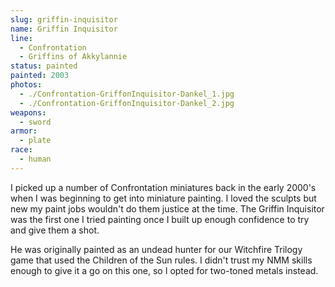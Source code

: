 ```yaml
---
slug: griffin-inquisitor
name: Griffin Inquisitor
line:
  - Confrontation
  - Griffins of Akkylannie
status: painted
painted: 2003
photos:
  - ./Confrontation-GriffonInquisitor-Dankel_1.jpg
  - ./Confrontation-GriffonInquisitor-Dankel_2.jpg
weapons:
  - sword
armor:
  - plate
race:
  - human
---
```


I picked up a number of Confrontation miniatures back in the early 2000's when I was beginning to get into miniature painting. I loved the sculpts but new my paint jobs wouldn't do them justice at the time. The Griffin Inquisitor was the first one I tried painting once I built up enough confidence to try and give them a shot.

He was originally painted as an undead hunter for our Witchfire Trilogy game that used the Children of the Sun rules. I didn't trust my NMM skills enough to give it a go on this one, so I opted for two-toned metals instead.
